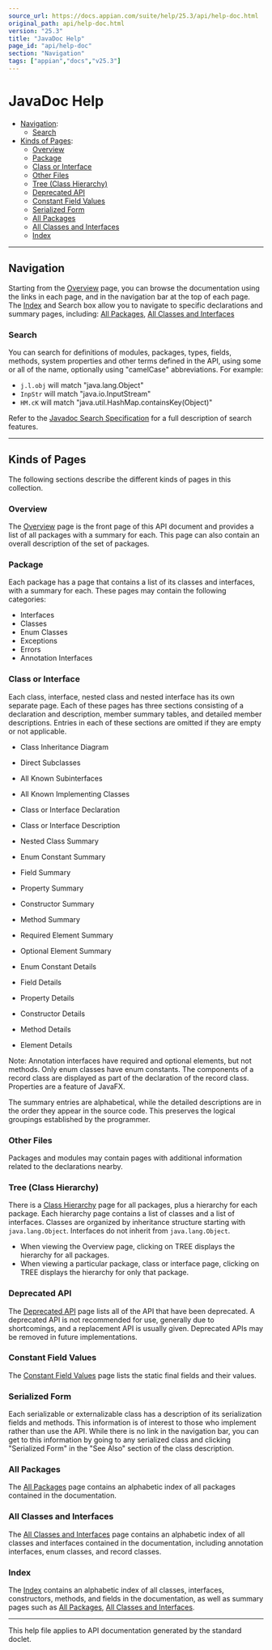 ```yaml
---
source_url: https://docs.appian.com/suite/help/25.3/api/help-doc.html
original_path: api/help-doc.html
version: "25.3"
title: "JavaDoc Help"
page_id: "api/help-doc"
section: "Navigation"
tags: ["appian","docs","v25.3"]
---
```



# JavaDoc Help

-   [Navigation](#help-navigation):
    -   [Search](#help-search)
-   [Kinds of Pages](#help-pages):
    -   [Overview](#overview)
    -   [Package](#package)
    -   [Class or Interface](#class)
    -   [Other Files](#doc-file)
    -   [Tree (Class Hierarchy)](#tree)
    -   [Deprecated API](#deprecated)
    -   [Constant Field Values](#constant-values)
    -   [Serialized Form](#serialized-form)
    -   [All Packages](#all-packages)
    -   [All Classes and Interfaces](#all-classes)
    -   [Index](#index)

* * *

## Navigation

Starting from the [Overview](index.html) page, you can browse the documentation using the links in each page, and in the navigation bar at the top of each page. The [Index](index-all.html) and Search box allow you to navigate to specific declarations and summary pages, including: [All Packages](allpackages-index.html), [All Classes and Interfaces](allclasses-index.html)

### Search

You can search for definitions of modules, packages, types, fields, methods, system properties and other terms defined in the API, using some or all of the name, optionally using "camelCase" abbreviations. For example:

-   `j.l.obj` will match "java.lang.Object"
-   `InpStr` will match "java.io.InputStream"
-   `HM.cK` will match "java.util.HashMap.containsKey(Object)"

Refer to the [Javadoc Search Specification](https://docs.oracle.com/en/java/javase/17/docs/specs/javadoc/javadoc-search-spec.html) for a full description of search features.

* * *

## Kinds of Pages

The following sections describe the different kinds of pages in this collection.

### Overview

The [Overview](index.html) page is the front page of this API document and provides a list of all packages with a summary for each. This page can also contain an overall description of the set of packages.

### Package

Each package has a page that contains a list of its classes and interfaces, with a summary for each. These pages may contain the following categories:

-   Interfaces
-   Classes
-   Enum Classes
-   Exceptions
-   Errors
-   Annotation Interfaces

### Class or Interface

Each class, interface, nested class and nested interface has its own separate page. Each of these pages has three sections consisting of a declaration and description, member summary tables, and detailed member descriptions. Entries in each of these sections are omitted if they are empty or not applicable.

-   Class Inheritance Diagram
-   Direct Subclasses
-   All Known Subinterfaces
-   All Known Implementing Classes
-   Class or Interface Declaration
-   Class or Interface Description

-   Nested Class Summary
-   Enum Constant Summary
-   Field Summary
-   Property Summary
-   Constructor Summary
-   Method Summary
-   Required Element Summary
-   Optional Element Summary

-   Enum Constant Details
-   Field Details
-   Property Details
-   Constructor Details
-   Method Details
-   Element Details

Note: Annotation interfaces have required and optional elements, but not methods. Only enum classes have enum constants. The components of a record class are displayed as part of the declaration of the record class. Properties are a feature of JavaFX.

The summary entries are alphabetical, while the detailed descriptions are in the order they appear in the source code. This preserves the logical groupings established by the programmer.

### Other Files

Packages and modules may contain pages with additional information related to the declarations nearby.

### Tree (Class Hierarchy)

There is a [Class Hierarchy](overview-tree.html) page for all packages, plus a hierarchy for each package. Each hierarchy page contains a list of classes and a list of interfaces. Classes are organized by inheritance structure starting with `java.lang.Object`. Interfaces do not inherit from `java.lang.Object`.

-   When viewing the Overview page, clicking on TREE displays the hierarchy for all packages.
-   When viewing a particular package, class or interface page, clicking on TREE displays the hierarchy for only that package.

### Deprecated API

The [Deprecated API](deprecated-list.html) page lists all of the API that have been deprecated. A deprecated API is not recommended for use, generally due to shortcomings, and a replacement API is usually given. Deprecated APIs may be removed in future implementations.

### Constant Field Values

The [Constant Field Values](constant-values.html) page lists the static final fields and their values.

### Serialized Form

Each serializable or externalizable class has a description of its serialization fields and methods. This information is of interest to those who implement rather than use the API. While there is no link in the navigation bar, you can get to this information by going to any serialized class and clicking "Serialized Form" in the "See Also" section of the class description.

### All Packages

The [All Packages](allpackages-index.html) page contains an alphabetic index of all packages contained in the documentation.

### All Classes and Interfaces

The [All Classes and Interfaces](allclasses-index.html) page contains an alphabetic index of all classes and interfaces contained in the documentation, including annotation interfaces, enum classes, and record classes.

### Index

The [Index](index-all.html) contains an alphabetic index of all classes, interfaces, constructors, methods, and fields in the documentation, as well as summary pages such as [All Packages](allpackages-index.html), [All Classes and Interfaces](allclasses-index.html).

* * *

This help file applies to API documentation generated by the standard doclet.
